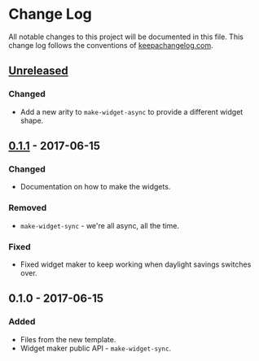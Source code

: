 # Change Log
All notable changes to this project will be documented in this file. This change log follows the conventions of [keepachangelog.com](http://keepachangelog.com/).

## [Unreleased]
### Changed
- Add a new arity to `make-widget-async` to provide a different widget shape.

## [0.1.1] - 2017-06-15
### Changed
- Documentation on how to make the widgets.

### Removed
- `make-widget-sync` - we're all async, all the time.

### Fixed
- Fixed widget maker to keep working when daylight savings switches over.

## 0.1.0 - 2017-06-15
### Added
- Files from the new template.
- Widget maker public API - `make-widget-sync`.

[Unreleased]: https://github.com/your-name/neato/compare/0.1.1...HEAD
[0.1.1]: https://github.com/your-name/neato/compare/0.1.0...0.1.1
